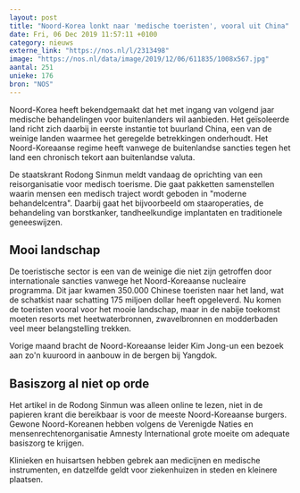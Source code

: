 ```yaml
---
layout: post
title: "Noord-Korea lonkt naar 'medische toeristen', vooral uit China"
date: Fri, 06 Dec 2019 11:57:11 +0100
category: nieuws
externe_link: "https://nos.nl/l/2313498"
image: "https://nos.nl/data/image/2019/12/06/611835/1008x567.jpg"
aantal: 251
unieke: 176
bron: "NOS"
---
```


<p>Noord-Korea heeft bekendgemaakt dat het met ingang van volgend jaar medische behandelingen voor buitenlanders wil aanbieden. Het geïsoleerde land richt zich daarbij in eerste instantie tot buurland China, een van de weinige landen waarmee het geregelde betrekkingen onderhoudt. Het Noord-Koreaanse regime heeft vanwege de buitenlandse sancties tegen het land een chronisch tekort aan buitenlandse valuta.</p>
<p>De staatskrant Rodong Sinmun meldt vandaag de oprichting van een reisorganisatie voor medisch toerisme. Die gaat pakketten samenstellen waarin mensen een medisch traject wordt geboden in "moderne behandelcentra". Daarbij gaat het bijvoorbeeld om staaroperaties, de behandeling van borstkanker, tandheelkundige implantaten en traditionele geneeswijzen.</p>
<h2>Mooi landschap</h2>
<p>De toeristische sector is een van de weinige die niet zijn getroffen door internationale sancties vanwege het Noord-Koreaanse nucleaire programma. Dit jaar kwamen 350.000 Chinese toeristen naar het land, wat de schatkist naar schatting 175 miljoen dollar heeft opgeleverd. Nu komen de toeristen vooral voor het mooie landschap, maar in de nabije toekomst moeten resorts met heetwaterbronnen, zwavelbronnen en modderbaden veel meer belangstelling trekken.</p>
<p>Vorige maand bracht de Noord-Koreaanse leider Kim Jong-un een bezoek aan zo'n kuuroord in aanbouw in de bergen bij Yangdok.</p>
<h2>Basiszorg al niet op orde</h2>
<p>Het artikel in de Rodong Sinmun was alleen online te lezen, niet in de papieren krant die bereikbaar is voor de meeste Noord-Koreaanse burgers. Gewone Noord-Koreanen hebben volgens de Verenigde Naties en mensenrechtenorganisatie Amnesty International grote moeite om adequate basiszorg te krijgen.</p>
<p>Klinieken en huisartsen hebben gebrek aan medicijnen en medische instrumenten, en datzelfde geldt voor ziekenhuizen in steden en kleinere plaatsen.</p>
